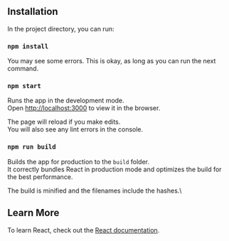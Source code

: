 ## Installation

In the project directory, you can run:

### `npm install`

You may see some errors. This is okay, as long as you can run the next command. 

### `npm start`

Runs the app in the development mode.\
Open [http://localhost:3000](http://localhost:3000) to view it in the browser.

The page will reload if you make edits.\
You will also see any lint errors in the console.

### `npm run build`

Builds the app for production to the `build` folder.\
It correctly bundles React in production mode and optimizes the build for the best performance.

The build is minified and the filenames include the hashes.\

## Learn More

To learn React, check out the [React documentation](https://reactjs.org/).